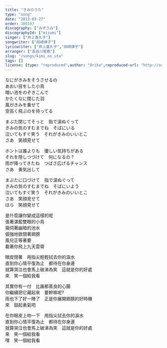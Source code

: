 ```yaml
---
title: "きみのうた"
type: "song"
date: "2013-03-27"
order: 300107
discography: ["みずうみ"]
discographyId: ["mizumi"]
singer: ["井上喜久子"]
songwriter: ["岡崎律子"]
lyricwriter: ["井上喜久子","岡崎律子"]
arranger: ["長谷川智樹"]
slug: "/songs/kimi_no_uta"
tags: []
license: {type: "reproduced",author: "Orika",reproduced-url: "http://orikamushi.myweb.hinet.net",reproduced-website: "織歌蟲"}
---
```


なにがきみをそうさせるの   
あおい目をした小鳥   
暗い池をのぞきこんで   
かたくなに閉じた羽   
風がきみを乗せて   
空高く飛ぶのを待ってる   
  
まぶた閉じてそっと　指で涙ぬぐって   
きみの気のすむまでね　そばにいる   
泣いてもすぐ笑う　それがきみのいいとこ   
さあ　笑顔見せて   
  
ホントは誰よりも　優しい気持ちがある   
それを隠しつづけて　何になるの ?   
雨が降ってきたね　つばさ広げるチャンス   
さあ　勇気出して   
  
まぶたに口づけて　指で涙ぬぐって   
きみの気のすむまでね　そばにいよう   
泣いてもすぐ笑う　それがきみのいいとこ   
さあ　笑顔見せて   
ほら　笑顔見せて   
  
是什麼讓你變成這樣的呢  
張著湛藍雙眼的小鳥  
窺伺著幽暗的池水  
倔強地斂閉著翅膀  
風兒正等著要  
載著你飛上九天雲霄  
  
眼皮閉著　用指尖輕輕拭去你的淚水  
直到你心情平復為止　都待在你身邊  
就算哭泣也會馬上破涕為笑　這就是你的好處  
來　笑一個給我看  
  
其實你有一付　比誰都善良的心腸  
你繼續把它藏起來　要幹嘛呢?   
雨也下了好一陣了　正是你展開翅膀的好時機  
來　鼓起勇氣吧  
  
在你眼皮上吻一下　用指尖拭去你的淚水  
直到你心情平復為止　都待在你身邊  
就算哭泣也會馬上破涕為笑　這就是你的好處  
來　笑一個給我看  
嘿　笑一個給我看
